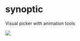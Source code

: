 # synoptic
Visual picker with animation tools


<img src=https://user-images.githubusercontent.com/1050212/41524594-01cf494c-7319-11e8-8094-1f6660195f3d.png>
